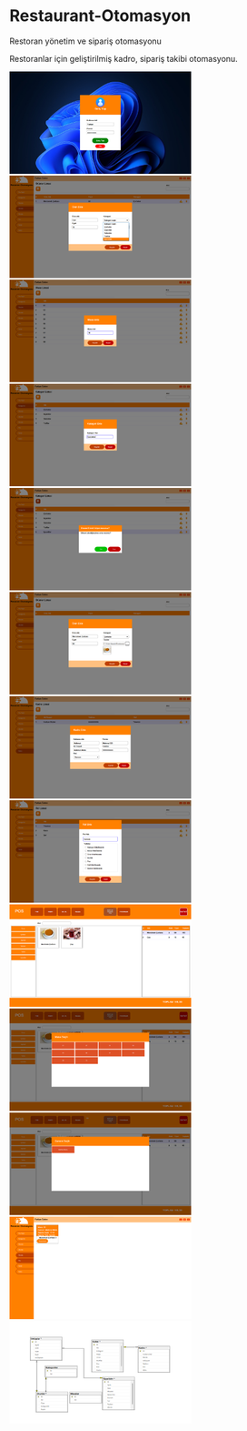# Restaurant-Otomasyon
 Restoran yönetim ve sipariş otomasyonu

Restoranlar için geliştirilmiş kadro, sipariş takibi otomasyonu.

<img src="./images/1.png" alt="alt text" width="320" height="180">
<img src="./images/2.png" alt="alt text" width="320" height="180">
<img src="./images/3.png" alt="alt text" width="320" height="180">
<img src="./images/4.png" alt="alt text" width="320" height="180">
<img src="./images/5.png" alt="alt text" width="320" height="180">
<img src="./images/6.png" alt="alt text" width="320" height="180">
<img src="./images/7.png" alt="alt text" width="320" height="180">
<img src="./images/8.png" alt="alt text" width="320" height="180">
<img src="./images/9.png" alt="alt text" width="320" height="180">
<img src="./images/10.png" alt="alt text" width="320" height="180">
<img src="./images/11.png" alt="alt text" width="320" height="180">
<img src="./images/12.png" alt="alt text" width="320" height="180">
<img src="./images/13.png" alt="alt text" width="320" height="180">